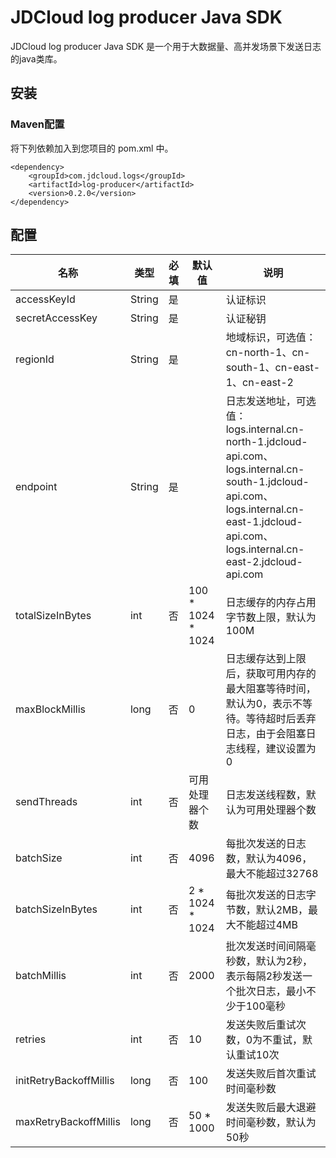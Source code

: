 # JDCloud log producer Java SDK

JDCloud log producer Java SDK 是一个用于大数据量、高并发场景下发送日志的java类库。


## 安装

### Maven配置
将下列依赖加入到您项目的 pom.xml 中。
```
<dependency>
    <groupId>com.jdcloud.logs</groupId>
    <artifactId>log-producer</artifactId>
    <version>0.2.0</version>
</dependency>
```


## 配置
| 名称 | 类型 | 必填 | 默认值 | 说明 |
| -------- | -------- | -------- | -------- | -------- |
| accessKeyId | String | 是 |  | 认证标识 |
| secretAccessKey | String | 是 |  | 认证秘钥 |
| regionId | String | 是 |  | 地域标识，可选值：cn-north-1、cn-south-1、cn-east-1、cn-east-2 |
| endpoint | String | 是 |  | 日志发送地址，可选值：logs.internal.cn-north-1.jdcloud-api.com、logs.internal.cn-south-1.jdcloud-api.com、logs.internal.cn-east-1.jdcloud-api.com、logs.internal.cn-east-2.jdcloud-api.com |
| totalSizeInBytes | int | 否 | 100 * 1024 * 1024 | 日志缓存的内存占用字节数上限，默认为100M |
| maxBlockMillis | long | 否 | 0 | 日志缓存达到上限后，获取可用内存的最大阻塞等待时间，默认为0，表示不等待。等待超时后丢弃日志，由于会阻塞日志线程，建议设置为0 |
| sendThreads | int | 否 | 可用处理器个数 | 日志发送线程数，默认为可用处理器个数 |
| batchSize | int | 否 | 4096 | 每批次发送的日志数，默认为4096，最大不能超过32768 |
| batchSizeInBytes | int | 否 | 2 * 1024 * 1024 | 每批次发送的日志字节数，默认2MB，最大不能超过4MB |
| batchMillis | int | 否 | 2000 | 批次发送时间间隔毫秒数，默认为2秒，表示每隔2秒发送一个批次日志，最小不少于100毫秒 |
| retries | int | 否 | 10 | 发送失败后重试次数，0为不重试，默认重试10次 |
| initRetryBackoffMillis | long | 否 | 100 | 发送失败后首次重试时间毫秒数 |
| maxRetryBackoffMillis | long | 否 | 50 * 1000 | 发送失败后最大退避时间毫秒数，默认为50秒 |
